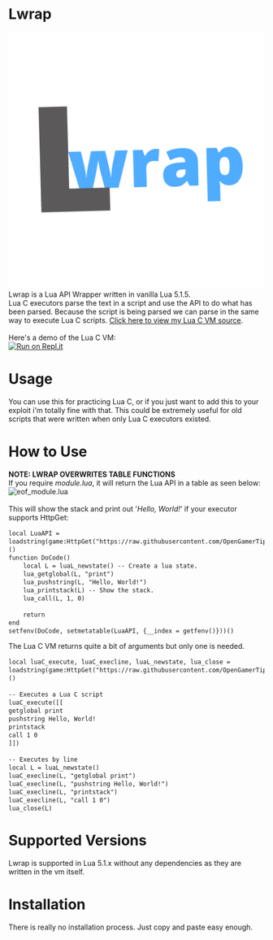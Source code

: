 # Lwrap
<img src="https://github.com/OpenGamerTips/Lwrap/raw/master/icon.png" alt="Lwrap Icon"></img><br>
Lwrap is a Lua API Wrapper written in vanilla Lua 5.1.5.<br>
Lua C executors parse the text in a script and use the API to do what has been parsed. Because the script is being parsed we can parse in the same way to execute Lua C scripts.
[Click here to view my Lua C VM source](https://raw.githubusercontent.com/OpenGamerTips/Lwrap/master/src/lua_c_vm.lua).<br><br>Here's a demo of the Lua C VM:<br>[![Run on Repl.it](https://repl.it/badge/github/OpenGamerTips/luacvm)](https://luacvm-4.nicholash777.repl.run)

# Usage
You can use this for practicing Lua C, or if you just want to add this to your exploit i'm totally fine with that. This could be extremely useful for old scripts that were written when only Lua C executors existed.

# How to Use
**NOTE: LWRAP OVERWRITES TABLE FUNCTIONS**<br>
If you require *module.lua*, it will return the Lua API in a table as seen below:
<br><img src="https://h3x0r.has-no-bra.in/j9IaVR.png" alt="eof_module.lua"><br><br>
This will show the stack and print out '*Hello, World!*' if your executor supports HttpGet:
```
local LuaAPI = loadstring(game:HttpGet("https://raw.githubusercontent.com/OpenGamerTips/Lwrap/master/src/main.lua"))()
function DoCode()
    local L = luaL_newstate() -- Create a lua state.
    lua_getglobal(L, "print")
    lua_pushstring(L, "Hello, World!")
    lua_printstack(L) -- Show the stack.
    lua_call(L, 1, 0)
    
    return
end
setfenv(DoCode, setmetatable(LuaAPI, {__index = getfenv()}))()
```

The Lua C VM returns quite a bit of arguments but only one is needed.
```
local luaC_execute, luaC_execline, luaL_newstate, lua_close = loadstring(game:HttpGet("https://raw.githubusercontent.com/OpenGamerTips/Lwrap/master/src/lua_c_vm.lua"))()

-- Executes a Lua C script
luaC_execute([[
getglobal print
pushstring Hello, World!
printstack
call 1 0
]])

-- Executes by line
local L = luaL_newstate()
luaC_execline(L, "getglobal print")
luaC_execline(L, "pushstring Hello, World!")
luaC_execline(L, "printstack")
luaC_execline(L, "call 1 0")
lua_close(L)
```

# Supported Versions
Lwrap is supported in Lua 5.1.x without any dependencies as they are written in the vm itself.

# Installation
There is really no installation process. Just copy and paste easy enough.
